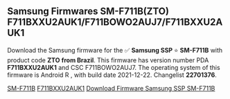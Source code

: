 <h2>Samsung Firmwares SM-F711B(ZTO) F711BXXU2AUK1/F711BOWO2AUJ7/F711BXXU2AUK1</h2>
Download the Samsung firmware for the ✅ <strong>Samsung SSP </strong> ⭐ <strong>SM-F711B</strong> with product code <strong>ZTO</strong> <strong> from Brazil</strong>. This firmware has version number PDA <strong>F711BXXU2AUK1</strong> and CSC F711BOWO2AUJ7. The operating system of this firmware is Android R , with build date 2021-12-22. Changelist <strong>22701376</strong>.

[SM-F711B](https://samfirm.shop/samsung/model/SM-F711B)
[F711BXXU2AUK1](https://samfirm.shop/samsung/pda/F711BXXU2AUK1)
[Download Firmware Samsung SSP SM-F711B](https://samfirm.shop/samsung/firmware/485359)

